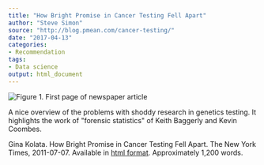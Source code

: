 ```yaml
---
title: "How Bright Promise in Cancer Testing Fell Apart"
author: "Steve Simon"
source: "http://blog.pmean.com/cancer-testing/"
date: "2017-04-13"
categories:
- Recommendation
tags:
- Data science
output: html_document
---
```


![Figure 1. First page of newspaper article](http://www.pmean.com/new-images/17/cancer-testing01.png)

<div class="notes">

A nice overview of the problems with shoddy research in genetics testing. It highlights the work of "forensic statistics" of Keith Baggerly and Kevin Coombes.

Gina Kolata. How Bright Promise in Cancer Testing Fell Apart. The New
York Times, 2011-07-07. Available in [html format][kol1]. Approximately 1,200 words.

[kol1]: http://www.nytimes.com/2011/07/08/health/research/08genes.html

</div>





